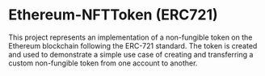 # Ethereum-NFTToken (ERC721)

This project represents an implementation of a non-fungible token on the Ethereum blockchain following the ERC-721 standard. The token is created and used to demonstrate a 
simple use case of creating and transferring a custom non-fungible token from one account to another.
